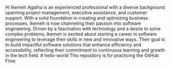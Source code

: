 Hi Ikemeh Agatha is an experienced professional with a diverse background spanning project management, executive assistance, and customer support. With a solid foundation in creating and optimizing business processes, Ikemeh is now channeling their passion into software engineering. Driven by a fascination with technology and a desire to solve complex problems, Ikemeh is excited about starting a career in software engineering to leverage their skills in new and innovative ways. Their goal is to build impactful software solutions that enhance efficiency and accessibility, reflecting their commitment to continuous learning and growth in the tech field. # hello-world
This repository is for practicing the GitHub Flow.
